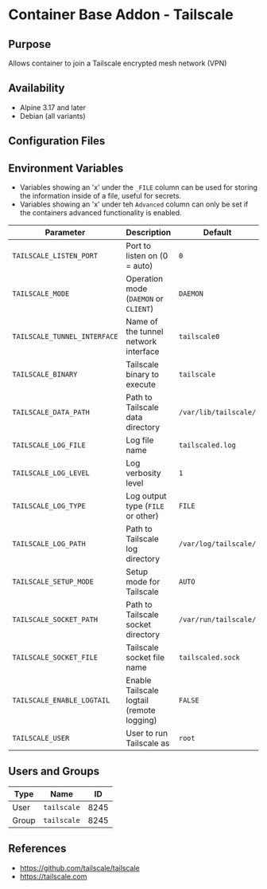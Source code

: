 # Container Base Addon - Tailscale

## Purpose

Allows container to join a Tailscale encrypted mesh network (VPN)

## Availability

* Alpine 3.17 and later
* Debian (all variants)

## Configuration Files

## Environment Variables

* Variables showing an 'x' under the `_FILE` column can be used for storing the information inside of a file, useful for secrets.
* Variables showing an 'x' under teh `Advanced` column can only be set if the containers advanced functionality is enabled.

| Parameter                    | Description                                 | Default               | Advanced | `_FILE` |
| ---------------------------- | ------------------------------------------- | --------------------- | -------- | ------- |
| `TAILSCALE_LISTEN_PORT`      | Port to listen on (0 = auto)                | `0`                   |          |         |
| `TAILSCALE_MODE`             | Operation mode (`DAEMON` or `CLIENT`)       | `DAEMON`              |          |         |
| `TAILSCALE_TUNNEL_INTERFACE` | Name of the tunnel network interface        | `tailscale0`          |          |         |
| `TAILSCALE_BINARY`           | Tailscale binary to execute                 | `tailscale`           | x        |         |
| `TAILSCALE_DATA_PATH`        | Path to Tailscale data directory            | `/var/lib/tailscale/` | x        |         |
| `TAILSCALE_LOG_FILE`         | Log file name                               | `tailscaled.log`      | x        |         |
| `TAILSCALE_LOG_LEVEL`        | Log verbosity level                         | `1`                   | x        |         |
| `TAILSCALE_LOG_TYPE`         | Log output type (`FILE` or other)           | `FILE`                | x        |         |
| `TAILSCALE_LOG_PATH`         | Path to Tailscale log directory             | `/var/log/tailscale/` | x        |         |
| `TAILSCALE_SETUP_MODE`       | Setup mode for Tailscale                    | `AUTO`                | x        |         |
| `TAILSCALE_SOCKET_PATH`      | Path to Tailscale socket directory          | `/var/run/tailscale/` | x        |         |
| `TAILSCALE_SOCKET_FILE`      | Tailscale socket file name                  | `tailscaled.sock`     | x        |         |
| `TAILSCALE_ENABLE_LOGTAIL`   | Enable Tailscale logtail (remote logging)   | `FALSE`               | x        |         |
| `TAILSCALE_USER`             | User to run Tailscale as                    | `root`                | x        |         |

## Users and Groups

| Type  | Name        | ID   |
| ----- | ----------- | ---- |
| User  | `tailscale` | 8245 |
| Group | `tailscale` | 8245 |

## References

* https://github.com/tailscale/tailscale
* https://tailscale.com
